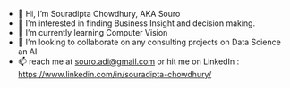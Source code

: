 - 👋 Hi, I’m Souradipta Chowdhury, AKA Souro
- 👀 I’m interested in finding Business Insight and decision making.
- 🌱 I’m currently learning Computer Vision
- 💞️ I’m looking to collaborate on any consulting projects on Data Science an AI
- 📫 reach me at souro.adi@gmail.com or hit me on LinkedIn : https://www.linkedin.com/in/souradipta-chowdhury/

<!---
souradipta93/souradipta93 is a ✨ special ✨ repository because its `README.md` (this file) appears on your GitHub profile.
You can click the Preview link to take a look at your changes.
--->
